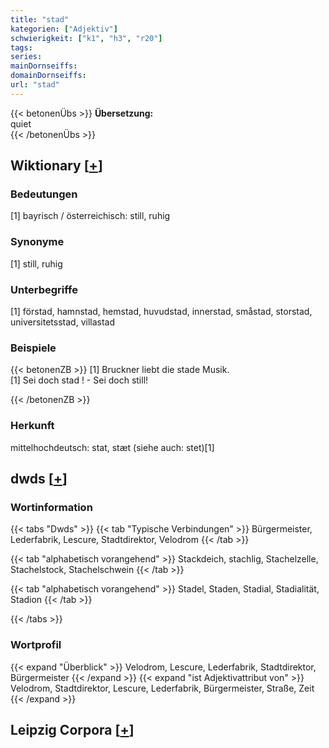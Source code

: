 ```yaml
---
title: "stad"
kategorien: ["Adjektiv"]
schwierigkeit: ["k1", "h3", "r20"]
tags:
series:
mainDornseiffs:
domainDornseiffs:
url: "stad"
---
```


{{< betonenÜbs >}}
**Übersetzung:**  
quiet  
{{< /betonenÜbs >}}

## Wiktionary [[+](https://de.wiktionary.org/wiki/stad)]

### Bedeutungen
[1] bayrisch / österreichisch: still, ruhig  

### Synonyme
[1] still, ruhig  

### Unterbegriffe
[1] förstad, hamnstad, hemstad, huvudstad, innerstad, småstad, storstad, universitetsstad, villastad  

### Beispiele
{{< betonenZB >}}
[1] Bruckner liebt die stade Musik.  
[1] Sei doch stad ! - Sei doch still!  

{{< /betonenZB >}}
### Herkunft
mittelhochdeutsch: stat, stæt (siehe auch: stet)[1]  



## dwds [[+](https://www.dwds.de/wb/stad)]

### Wortinformation
{{< tabs "Dwds" >}}
{{< tab "Typische Verbindungen" >}}
Bürgermeister, Lederfabrik, Lescure, Stadtdirektor, Velodrom
{{< /tab >}}

{{< tab "alphabetisch vorangehend" >}}
Stackdeich, stachlig, Stachelzelle, Stachelstock, Stachelschwein
{{< /tab >}}

{{< tab "alphabetisch vorangehend" >}}
Stadel, Staden, Stadial, Stadialität, Stadion
{{< /tab >}}

{{< /tabs >}}

### Wortprofil
{{< expand "Überblick" >}} Velodrom, Lescure, Lederfabrik, Stadtdirektor, Bürgermeister {{< /expand >}}
{{< expand "ist Adjektivattribut von" >}} Velodrom, Stadtdirektor, Lescure, Lederfabrik, Bürgermeister, Straße, Zeit {{< /expand >}}

## Leipzig Corpora [[+](https://corpora.uni-leipzig.de/en/res?word=stad&corpusId=deu_newscrawl-public_2018)]

